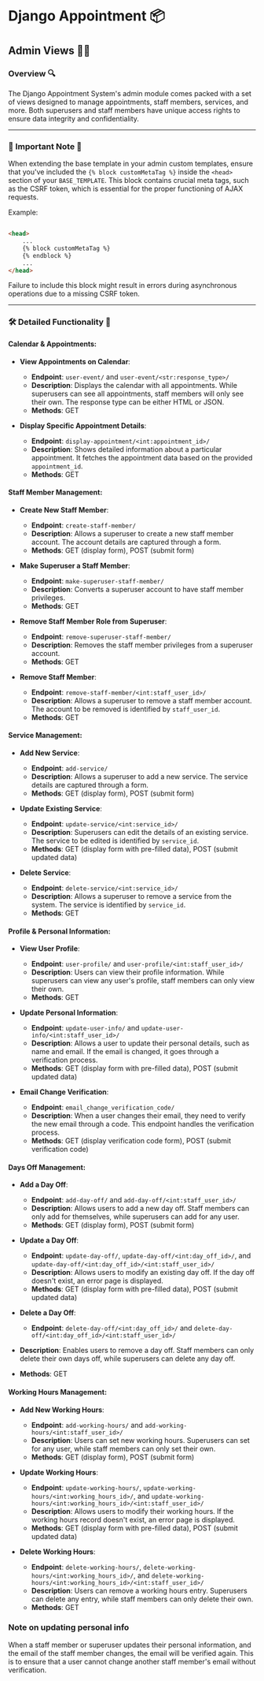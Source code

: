 # Django Appointment 📦

## Admin Views 👩‍💼

### Overview 🔍

The Django Appointment System's admin module comes packed with a set of views designed to manage appointments, staff
members, services, and more. Both superusers and staff members have unique access rights to ensure data integrity and
confidentiality.


---

### 🚨 Important Note 🚨

When extending the base template in your admin custom templates, ensure that you've included
the `{% block customMetaTag %}` inside the `<head>` section of your `BASE_TEMPLATE`. This block contains crucial meta
tags, such as the CSRF token, which is essential for the proper functioning of AJAX requests.

Example:

```html

<head>
    ...
    {% block customMetaTag %}
    {% endblock %}
    ...
</head>
```

Failure to include this block might result in errors during asynchronous operations due to a missing CSRF token.

---

### __🛠 Detailed Functionality 🔧__

#### **Calendar & Appointments**:

- **View Appointments on Calendar**:
    - **Endpoint**: `user-event/` and `user-event/<str:response_type>/`
    - **Description**: Displays the calendar with all appointments. While superusers can see all appointments, staff
      members will only see their own. The response type can be either HTML or JSON.
    - **Methods**: GET

- **Display Specific Appointment Details**:
    - **Endpoint**: `display-appointment/<int:appointment_id>/`
    - **Description**: Shows detailed information about a particular appointment. It fetches the appointment data based
      on the provided `appointment_id`.
    - **Methods**: GET

#### **Staff Member Management**:

- **Create New Staff Member**:
    - **Endpoint**: `create-staff-member/`
    - **Description**: Allows a superuser to create a new staff member account. The account details are captured through
      a form.
    - **Methods**: GET (display form), POST (submit form)

- **Make Superuser a Staff Member**:
    - **Endpoint**: `make-superuser-staff-member/`
    - **Description**: Converts a superuser account to have staff member privileges.
    - **Methods**: GET

- **Remove Staff Member Role from Superuser**:
    - **Endpoint**: `remove-superuser-staff-member/`
    - **Description**: Removes the staff member privileges from a superuser account.
    - **Methods**: GET

- **Remove Staff Member**:
    - **Endpoint**: `remove-staff-member/<int:staff_user_id>/`
    - **Description**: Allows a superuser to remove a staff member account. The account to be removed is identified
      by `staff_user_id`.
    - **Methods**: GET

#### **Service Management**:

- **Add New Service**:
    - **Endpoint**: `add-service/`
    - **Description**: Allows a superuser to add a new service. The service details are captured through a form.
    - **Methods**: GET (display form), POST (submit form)

- **Update Existing Service**:
    - **Endpoint**: `update-service/<int:service_id>/`
    - **Description**: Superusers can edit the details of an existing service. The service to be edited is identified
      by `service_id`.
    - **Methods**: GET (display form with pre-filled data), POST (submit updated data)

- **Delete Service**:
    - **Endpoint**: `delete-service/<int:service_id>/`
    - **Description**: Allows a superuser to remove a service from the system. The service is identified
      by `service_id`.
    - **Methods**: GET

#### **Profile & Personal Information**:

- **View User Profile**:
    - **Endpoint**: `user-profile/` and `user-profile/<int:staff_user_id>/`
    - **Description**: Users can view their profile information. While superusers can view any user's profile, staff
      members can only view their own.
    - **Methods**: GET

- **Update Personal Information**:
    - **Endpoint**: `update-user-info/` and `update-user-info/<int:staff_user_id>/`
    - **Description**: Allows a user to update their personal details, such as name and email. If the email is changed,
      it goes through a verification process.
    - **Methods**: GET (display form with pre-filled data), POST (submit updated data)

- **Email Change Verification**:
    - **Endpoint**: `email_change_verification_code/`
    - **Description**: When a user changes their email, they need to verify the new email through a code. This endpoint
      handles the verification process.
    - **Methods**: GET (display verification code form), POST (submit verification code)

#### **Days Off Management**:

- **Add a Day Off**:
    - **Endpoint**: `add-day-off/` and `add-day-off/<int:staff_user_id>/`
    - **Description**: Allows users to add a new day off. Staff members can only add for themselves, while superusers
      can add for any user.
    - **Methods**: GET (display form), POST (submit form)

- **Update a Day Off**:
    - **Endpoint**: `update-day-off/`, `update-day-off/<int:day_off_id>/`,
      and `update-day-off/<int:day_off_id>/<int:staff_user_id>/`
    - **Description**: Allows users to modify an existing day off. If the day off doesn't exist, an error page is
      displayed.
    - **Methods**: GET (display form with pre-filled data), POST (submit updated data)

- **Delete a Day Off**:
    - **Endpoint**: `delete-day-off/<int:day_off_id>/` and `delete-day-off/<int:day_off_id>/<int:staff_user_id>/`

- **Description**: Enables users to remove a day off. Staff members can only delete their own days off, while superusers
  can delete any day off.
- **Methods**: GET

#### **Working Hours Management**:

- **Add New Working Hours**:
    - **Endpoint**: `add-working-hours/` and `add-working-hours/<int:staff_user_id>/`
    - **Description**: Users can set new working hours. Superusers can set for any user, while staff members can only
      set their own.
    - **Methods**: GET (display form), POST (submit form)

- **Update Working Hours**:
    - **Endpoint**: `update-working-hours/`, `update-working-hours/<int:working_hours_id>/`,
      and `update-working-hours/<int:working_hours_id>/<int:staff_user_id>/`
    - **Description**: Allows users to modify their working hours. If the working hours record doesn't exist, an error
      page is displayed.
    - **Methods**: GET (display form with pre-filled data), POST (submit updated data)

- **Delete Working Hours**:
    - **Endpoint**: `delete-working-hours/`, `delete-working-hours/<int:working_hours_id>/`,
      and `delete-working-hours/<int:working_hours_id>/<int:staff_user_id>/`
    - **Description**: Users can remove a working hours entry. Superusers can delete any entry, while staff members can
      only delete their own.
    - **Methods**: GET

### Note on updating personal info

When a staff member or superuser updates their personal information, and the email of the staff member changes, the
email will be verified again. This is to ensure that a user cannot change another staff member's email without
verification.
